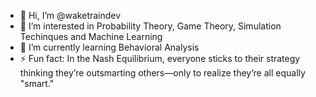 - 👋 Hi, I’m @waketraindev
- 👀 I’m interested in Probability Theory, Game Theory, Simulation Techinques and Machine Learning
- 🌱 I’m currently learning Behavioral Analysis
- ⚡ Fun fact: In the Nash Equilibrium, everyone sticks to their strategy thinking they’re outsmarting others—only to realize they’re all equally "smart."

<!---
waketraindev/waketraindev is a ✨ special ✨ repository because its `README.md` (this file) appears on your GitHub profile.
You can click the Preview link to take a look at your changes.
--->
